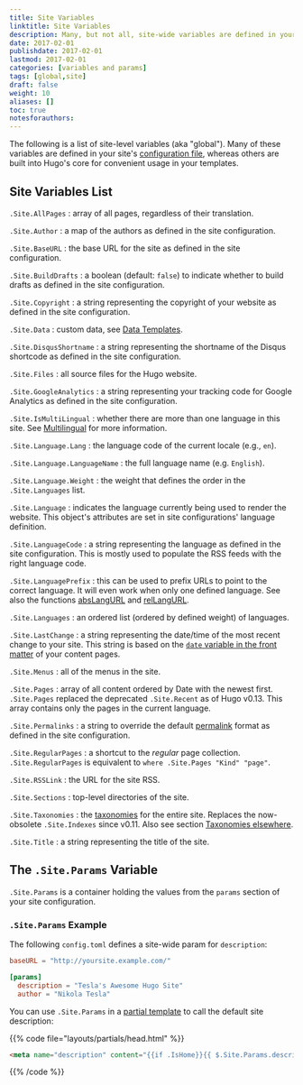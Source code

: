```yaml
---
title: Site Variables
linktitle: Site Variables
description: Many, but not all, site-wide variables are defined in your site's configuration. However, Hugo provides a number of built-in variables for convenient access to global values in your templates.
date: 2017-02-01
publishdate: 2017-02-01
lastmod: 2017-02-01
categories: [variables and params]
tags: [global,site]
draft: false
weight: 10
aliases: []
toc: true
notesforauthors:
---
```


The following is a list of site-level variables (aka "global"). Many of these variables are defined in your site's [configuration file](/getting-started/config/), whereas others are built into Hugo's core for convenient usage in your templates.

## Site Variables List

`.Site.AllPages`
: array of all pages, regardless of their translation.

`.Site.Author`
: a map of the authors as defined in the site configuration.

`.Site.BaseURL`
: the base URL for the site as defined in the site configuration.

`.Site.BuildDrafts`
: a boolean (default: `false`) to indicate whether to build drafts as defined in the site configuration.

`.Site.Copyright`
: a string representing the copyright of your website as defined in the site configuration.

`.Site.Data`
: custom data, see [Data Templates](/templates/data-templates/).

`.Site.DisqusShortname`
: a string representing the shortname of the Disqus shortcode as defined in the site configuration.

`.Site.Files`
: all source files for the Hugo website.

`.Site.GoogleAnalytics`
: a string representing your tracking code for Google Analytics as defined in the site configuration.

`.Site.IsMultiLingual`
: whether there are more than one language in this site. See [Multilingual](/content-management/multilingual/) for more information.

`.Site.Language.Lang`
: the language code of the current locale (e.g., `en`).

`.Site.Language.LanguageName`
: the full language name (e.g. `English`).

`.Site.Language.Weight`
: the weight that defines the order in the `.Site.Languages` list.

`.Site.Language`
: indicates the language currently being used to render the website. This object's attributes are set in site configurations' language definition.

`.Site.LanguageCode`
: a string representing the language as defined in the site configuration. This is mostly used to populate the RSS feeds with the right language code.

`.Site.LanguagePrefix`
: this can be used to prefix URLs to point to the correct language. It will even work when only one defined language. See also the functions [absLangURL](/functions/abslangurl/) and [relLangURL](/functions/rellangurl).

`.Site.Languages`
: an ordered list (ordered by defined weight) of languages.

`.Site.LastChange`
: a string representing the date/time of the most recent change to your site. This string is based on the [`date` variable in the front matter](/content-management/front-matter) of your content pages.

`.Site.Menus`
: all of the menus in the site.

`.Site.Pages`
: array of all content ordered by Date with the newest first. `.Site.Pages` replaced the deprecated `.Site.Recent` as of Hugo v0.13. This array contains only the pages in the current language.

`.Site.Permalinks`
: a string to override the default [permalink](/content-management/urls/) format as defined in the site configuration.

`.Site.RegularPages`
: a shortcut to the *regular* page collection. `.Site.RegularPages` is equivalent to `where .Site.Pages "Kind" "page"`.

`.Site.RSSLink`
: the URL for the site RSS.

`.Site.Sections`
: top-level directories of the site.

`.Site.Taxonomies`
: the [taxonomies](/taxonomies/usage/) for the entire site.  Replaces the now-obsolete `.Site.Indexes` since v0.11. Also see section [Taxonomies elsewhere](#taxonomies-elsewhere).

`.Site.Title`
: a string representing the title of the site.

## The `.Site.Params` Variable

`.Site.Params` is a container holding the values from the `params` section of your site configuration.

### `.Site.Params` Example

The following `config.toml` defines a site-wide param for `description`:

```toml
baseURL = "http://yoursite.example.com/"

[params]
  description = "Tesla's Awesome Hugo Site"
  author = "Nikola Tesla"
```

You can use `.Site.Params` in a [partial template](/templates/partials/) to call the default site description:

{{% code file="layouts/partials/head.html" %}}
```html
<meta name="description" content="{{if .IsHome}}{{ $.Site.Params.description }}{{else}}{{.Description}}{{end}}" />
```
{{% /code %}}